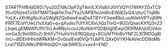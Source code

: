$START$FhfB4jlD9Zr7yu20Z7dk/3pPZgT4m1LXVbj6/iJ0iYVQYrI74lfAYZGxTC9XtuiGNzedTo5bTMAfTaqkfm7ne7Yx//UM1EfsUm6tvEiNW2yQ4/zbyCTIqMbYxLX+zXHKg9juXiaSWgN2Qx6ewEwaDs4TBY+Y3we89oLuoAVehVPTvj89NPRfF7E/aYUwLt1sXXa0+q+qXuds/7UlYXC6xUiQzTnrQ+9GD/QnacKXfQ3nZ3LbqeLgEMNWfUflV3cLAsRNyIccuJJ6uNdnY0D8bIg0EwpOK5fMAhjUEjV4mvmGa3c9eVR0oZr3hhYyTHuHxYnEfNQjbzg+6ClzMTHnBvYNFZLXl1NDGg8IrnU+dIDEHHhIdWRkKM+Dv0ssIEed0VQrYUbFfLQXxDVYKHkAVecDD9oMbLnxl71SDUMkUP8HhbQIO+/qk3WK5Lv+az4+$END$